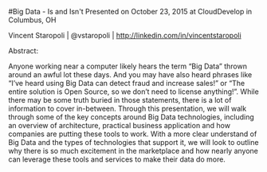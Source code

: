 #Big Data - Is and Isn't
Presented on October 23, 2015 at CloudDevelop in Columbus, OH

Vincent Staropoli | @vstaropoli | http://linkedin.com/in/vincentstaropoli

Abstract:

Anyone working near a computer likely hears the term “Big Data” thrown around an awful lot these days.  And you may have also heard phrases like “I’ve heard using Big Data can detect fraud and increase sales!” or “The entire solution is Open Source, so we don’t need to license anything!”.  While there may be some truth buried in those statements, there is a lot of information to cover in-between.  Through this presentation, we will walk through some of the key concepts around Big Data technologies, including an overview of architecture, practical business application and how companies are putting these tools to work.  With a more clear understand of Big Data and the types of technologies that support it, we will look to outline why there is so much excitement in the marketplace and how nearly anyone can leverage these tools and services to make their data do more.
